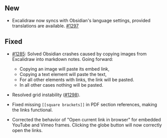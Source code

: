 ## New
- Excalidraw now syncs with Obsidian's language settings, provided translations are available. [#1297](https://github.com/zsviczian/obsidian-excalidraw-plugin/issues/1297)

## Fixed
- [#1285](https://github.com/zsviczian/obsidian-excalidraw-plugin/issues/1285): Solved Obsidian crashes caused by copying images from Excalidraw into markdown notes. Going forward:
  - Copying an image will paste its embed link,
  - Copying a text element will paste the text,
  - For all other elements with links, the link will be pasted.
  - In all other cases nothing will be pasted.
  
- Resolved grid instability ([#1298](https://github.com/zsviczian/obsidian-excalidraw-plugin/issues/1298)).
- Fixed missing `[[square brackets]]` in PDF section references, making the links functional.
- Corrected the behavior of "Open current link in browser" for embedded YouTube and Vimeo frames. Clicking the globe button will now correctly open the links.
